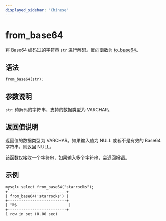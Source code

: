 ```yaml
---
displayed_sidebar: "Chinese"
---
```


# from_base64



将 Base64 编码过的字符串 `str` 进行解码。反向函数为 [to_base64](to_base64.md)。

## 语法

```Haskell
from_base64(str);
```

## 参数说明

`str`: 待解码的字符串，支持的数据类型为 VARCHAR。

## 返回值说明

返回值的数据类型为 VARCHAR。如果输入值为 NULL 或者不是有效的 Base64 字符串，则返回 NULL。

该函数仅接收一个字符串，如果输入多个字符串，会返回报错。

## 示例

```Plain Text
mysql> select from_base64("starrocks");
+--------------------------+
| from_base64('starrocks') |
+--------------------------+
| ²֫®$                       |
+--------------------------+
1 row in set (0.00 sec)
```
